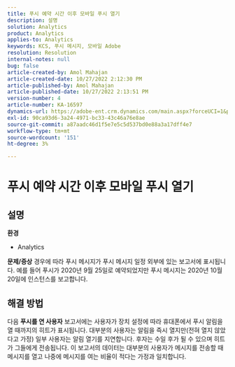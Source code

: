 ```yaml
---
title: 푸시 예약 시간 이후 모바일 푸시 열기
description: 설명
solution: Analytics
product: Analytics
applies-to: Analytics
keywords: KCS, 푸시 메시지, 모바일 Adobe
resolution: Resolution
internal-notes: null
bug: false
article-created-by: Amol Mahajan
article-created-date: 10/27/2022 2:12:30 PM
article-published-by: Amol Mahajan
article-published-date: 10/27/2022 2:13:51 PM
version-number: 4
article-number: KA-16597
dynamics-url: https://adobe-ent.crm.dynamics.com/main.aspx?forceUCI=1&pagetype=entityrecord&etn=knowledgearticle&id=776f6962-0156-ed11-bba2-6045bd006793
exl-id: 90ca93d6-3a24-4971-bc33-43c46a76e8ae
source-git-commit: a87aadc46d1f5e7e5c5d537bd0e88a3a17dff4e7
workflow-type: tm+mt
source-wordcount: '151'
ht-degree: 3%

---
```


# 푸시 예약 시간 이후 모바일 푸시 열기

## 설명

<b>환경</b>
- Analytics

<b>문제/증상</b>
경우에 따라 푸시 메시지가 푸시 메시지 일정 외부에 있는 보고서에 표시됩니다. 예를 들어 푸시가 2020년 9월 25일로 예약되었지만 푸시 메시지는 2020년 10월 20일에 인스턴스를 보고합니다.


## 해결 방법


다음 <b>푸시를 연 사용자</b> 보고서에는 사용자가 장치 설정에 따라 휴대폰에서 푸시 알림을 열 때까지의 히트가 표시됩니다. 대부분의 사용자는 알림을 즉시 열지만(전혀 열지 않았다고 가정) 일부 사용자는 알림 열기를 지연합니다. 후자는 수일 후가 될 수 있으며 히트가 그들에게 전송됩니다. 이 보고서의 데이터는 대부분의 사용자가 메시지를 전송할 때 메시지를 열고 나중에 메시지를 여는 비율이 적다는 가정과 일치합니다.
